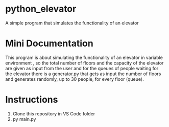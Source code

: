 # python_elevator
A simple program that simulates the functionality of an elevator

# Mini Documentation
This program is about simulating the functionality of an elevator in variable environment
, so the total number of floors and the capacity of the elevator are given as input from
the user and for the queues of people waiting for the elevator there is a generator.py that 
gets as input the number of floors and generates randomly, up to 30 people, for every floor (queue).


# Instructions
1. Clone this repository in VS Code folder
2. py main.py
